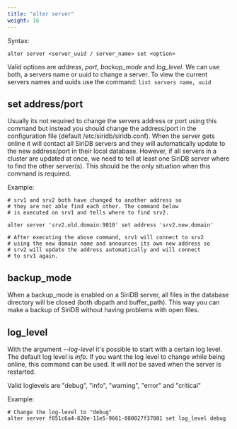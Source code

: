 ```yaml
---
title: "alter server"
weight: 16
---
```


Syntax:

	alter server <server_uuid / server_name> set <option>

Valid options are *address*, *port*, *backup_mode* and *log_level*. We can use
both, a servers name or uuid to change a server. To view the current servers
names and uuids use the command: `list servers name, uuid`

set address/port
----------------
Usually its not required to change the servers address or port using this
command but instead you should change the address/port in the configuration
file (default /etc/siridb/siridb.conf). When the server gets online it will
contact all SiriDB servers and they will automatically update to the new
address/port in their local database. However, if all servers in a cluster are
updated at once, we need to tell at least one SiriDB server where to find the
other server(s). This should be the only situation when this command is
required.

Example:

	# srv1 and srv2 both have changed to another address so
	# they are not able find each other. The command below
	# is executed on srv1 and tells where to find srv2.

	alter server 'srv2.old.domain:9010' set address 'srv2.new.domain'

	# After executing the above command, srv1 will connect to srv2
	# using the new domain name and announces its own new address so
	# srv2 will update the address automatically and will connect
	# to srv1 again.

backup_mode
-----------
When a backup_mode is enabled on a SiriDB server, all files in the database
directory will be closed (both dbpath and buffer_path). This way you can make
a backup of SiriDB without having problems with open files.


log_level
--------
With the argument *--log-level* it's possible to start with a certain log level.
The default log level is *info*. If you want the log level to change while
being online, this command can be used. It will *not* be saved when the server is
restarted.

Valid loglevels are "debug", "info", "warning", "error" and "critical"

Example:

	# Change the log-level to "debug"
	alter server f851c6a4-820e-11e5-9661-080027f37001 set log_level debug

